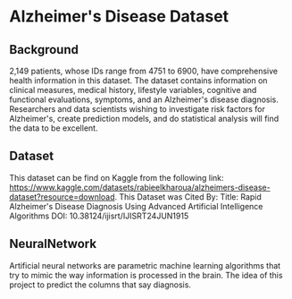 # Alzheimer's Disease Dataset

## Background
2,149 patients, whose IDs range from 4751 to 6900, have comprehensive health information in this dataset. The dataset contains information on clinical measures, medical history, lifestyle variables, cognitive and functional evaluations, symptoms, and an Alzheimer's disease diagnosis. Researchers and data scientists wishing to investigate risk factors for Alzheimer's, create prediction models, and do statistical analysis will find the data to be excellent.

## Dataset
This dataset can be find on Kaggle from the following link: https://www.kaggle.com/datasets/rabieelkharoua/alzheimers-disease-dataset?resource=download. This Dataset was Cited By:
Title: Rapid Alzheimer's Disease Diagnosis Using Advanced Artificial Intelligence Algorithms
DOI: 10.38124/ijisrt/IJISRT24JUN1915

## NeuralNetwork 
Artificial neural networks are parametric machine learning algorithms that try to mimic the way information is processed in the brain. The idea of this project to predict the columns that say diagnosis.

